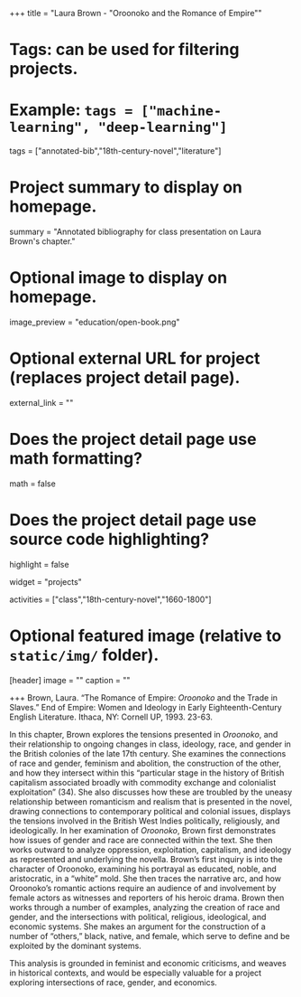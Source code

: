 +++
title = "Laura Brown - \"Oroonoko and the Romance of Empire\""
# Tags: can be used for filtering projects.
# Example: `tags = ["machine-learning", "deep-learning"]`
tags = ["annotated-bib","18th-century-novel","literature"]

# Project summary to display on homepage.
summary = "Annotated bibliography for class presentation on Laura Brown's chapter."

# Optional image to display on homepage.
image_preview = "education/open-book.png"

# Optional external URL for project (replaces project detail page).
external_link = ""

# Does the project detail page use math formatting?
math = false

# Does the project detail page use source code highlighting?
highlight = false

widget = "projects"

activities = ["class","18th-century-novel","1660-1800"]
# Optional featured image (relative to `static/img/` folder).
[header]
image = ""
caption = ""

+++
Brown, Laura. “The Romance of Empire: *Oroonoko* and the Trade in Slaves.” End of Empire: Women and Ideology in Early Eighteenth-Century English Literature. Ithaca, NY: Cornell UP, 1993. 23-63.

In this chapter, Brown explores the tensions presented in *Oroonoko*, and their relationship to ongoing changes in class, ideology, race, and gender in the British colonies of the late 17th century. She examines the connections of race and gender, feminism and abolition, the construction of the other, and how they intersect within this “particular stage in the history of British capitalism associated broadly with commodity exchange and colonialist exploitation” (34). She also discusses how these are troubled by the uneasy relationship between romanticism and realism that is presented in the novel, drawing connections to contemporary political and colonial issues, displays the tensions involved in the British West Indies politically, religiously, and ideologically. In her examination of *Oroonoko*, Brown first demonstrates how issues of gender and race are connected within the text. She then works outward to analyze oppression, exploitation, capitalism, and ideology as represented and underlying the novella. Brown’s first inquiry is into the character of Oroonoko, examining his portrayal as educated, noble, and aristocratic, in a “white” mold. She then traces the narrative arc, and how Oroonoko’s romantic actions require an audience of and involvement by female actors as witnesses and reporters of his heroic drama. Brown then works through a number of examples, analyzing the creation of race and gender, and the intersections with political, religious, ideological, and economic systems. She makes an argument for the construction of a number of “others,” black, native, and female, which serve to define and be exploited by the dominant systems.

This analysis is grounded in feminist and economic criticisms, and weaves in historical contexts, and would be especially valuable for a project exploring intersections of race, gender, and economics.
